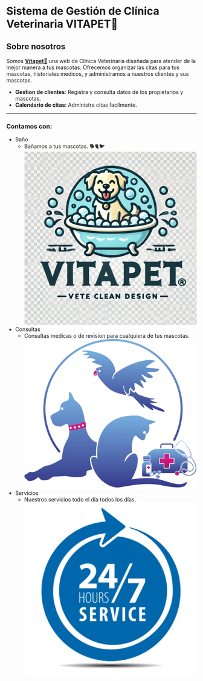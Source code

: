 # Sistema de Gestión de Clínica Veterinaria **VITAPET🐾**
## Sobre nosotros
Somos [**Vitapet🐾**](http://127.0.0.1:5000 "Conocenos") una web de Clínica Veterinaria diseñada para  atender de la mejor manera a tus mascotas. Ofrecemos organizar las citas para tus mascotas, historiales medicos, y administramos a nuestros clientes y sus mascotas.

- **Gestion de clientes**: Registra y consulta datos de los propietarios y mascotas.
- **Calendario de citas**: Administra citas facilmente.
---
### **Contamos con:** 
* Baño 
    * Bañamos a tus mascotas. 🐕🐈🐦![B](https://raw.githubusercontent.com/Ulises-Mt/veterinaria/refs/heads/main/imagenes/icono1.png)
* Consultas
    * Consultas medicas o de revision para cualquiera de tus mascotas.![C](https://raw.githubusercontent.com/Ulises-Mt/veterinaria/refs/heads/main/imagenes/icono2.png)
* Servicios
    * Nuestros servicios todo el día todos los días.
    ![24/7](https://raw.githubusercontent.com/Ulises-Mt/veterinaria/refs/heads/main/imagenes/icono3.png)
 
